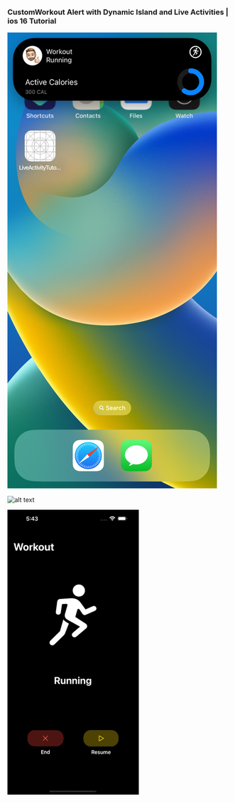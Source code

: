 ### CustomWorkout Alert with Dynamic Island and Live Activities | ios 16 Tutorial


![alt text](https://github.com/banjodayo39/DynamicIslandTutorial/blob/main/LiveActivityTutorial/blob/fitness.png)

![alt text](https://github.com/banjodayo39/DynamicIslandTutorial/blob/main/LiveActivityTutorial/blob/fitness1.png)

![alt text](https://github.com/banjodayo39/DynamicIslandTutorial/blob/main/LiveActivityTutorial/blob/workout1.gif)

